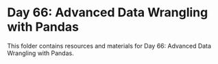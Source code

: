 # Day 66: Advanced Data Wrangling with Pandas

This folder contains resources and materials for Day 66: Advanced Data Wrangling with Pandas.